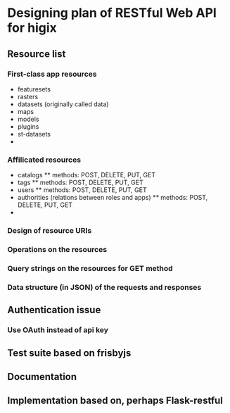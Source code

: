 # Designing plan of RESTful Web API for higix

## Resource list

### First-class app resources 

* featuresets
* rasters
* datasets (originally called data)
* maps
* models
* plugins
* st-datasets
* 

### Affilicated resources

* catalogs
** methods: POST, DELETE, PUT, GET
* tags
** methods: POST, DELETE, PUT, GET
* users
** methods: POST, DELETE, PUT, GET
* authorities (relations between roles and apps)
** methods: POST, DELETE, PUT, GET
* 

### Design of resource URIs

### Operations on the resources

### Query strings on the resources for GET method

### Data structure (in JSON) of the requests and responses

## Authentication issue

### Use OAuth instead of api key

## Test suite based on frisbyjs

## Documentation 

## Implementation based on, perhaps Flask-restful


